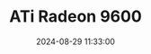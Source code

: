 ---
layout: post
title: ATi Radeon 9600
summary: 
date: '2024-08-29 11:33:00'
#tags: [ATi, ATi Radeon, ATi Radeon Models, Graphics Cards, PC]
---